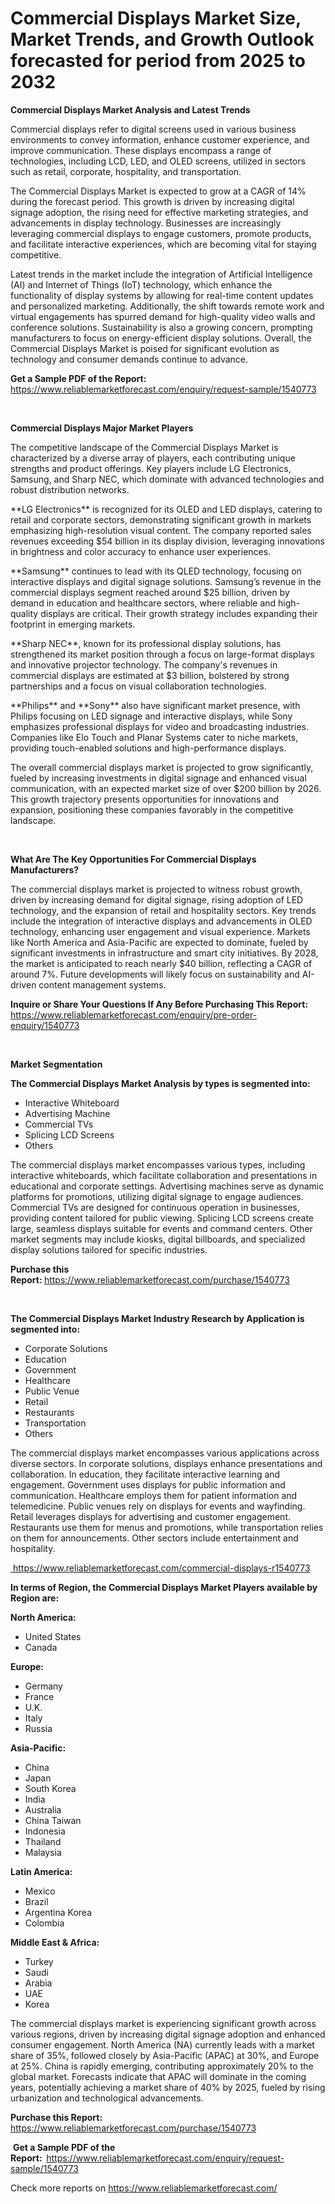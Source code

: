 <p><h1>Commercial Displays Market Size, Market Trends, and Growth Outlook forecasted for period from 2025 to 2032</h1></p><p><strong>Commercial Displays Market Analysis and Latest Trends</strong></p>
<p><p>Commercial displays refer to digital screens used in various business environments to convey information, enhance customer experience, and improve communication. These displays encompass a range of technologies, including LCD, LED, and OLED screens, utilized in sectors such as retail, corporate, hospitality, and transportation.</p><p>The Commercial Displays Market is expected to grow at a CAGR of 14% during the forecast period. This growth is driven by increasing digital signage adoption, the rising need for effective marketing strategies, and advancements in display technology. Businesses are increasingly leveraging commercial displays to engage customers, promote products, and facilitate interactive experiences, which are becoming vital for staying competitive.</p><p>Latest trends in the market include the integration of Artificial Intelligence (AI) and Internet of Things (IoT) technology, which enhance the functionality of display systems by allowing for real-time content updates and personalized marketing. Additionally, the shift towards remote work and virtual engagements has spurred demand for high-quality video walls and conference solutions. Sustainability is also a growing concern, prompting manufacturers to focus on energy-efficient display solutions. Overall, the Commercial Displays Market is poised for significant evolution as technology and consumer demands continue to advance.</p></p>
<p><strong>Get a Sample PDF of the Report:&nbsp;</strong> <a href="https://www.reliablemarketforecast.com/enquiry/request-sample/1540773?utm_campaign=2749&utm_medium=2&utm_source=Github&utm_content=ia&utm_term=06042025&utm_id=commercial-displays">https://www.reliablemarketforecast.com/enquiry/request-sample/1540773</a></p>
<p>&nbsp;</p>
<p><strong>Commercial Displays Major Market Players</strong></p>
<p><p>The competitive landscape of the Commercial Displays Market is characterized by a diverse array of players, each contributing unique strengths and product offerings. Key players include LG Electronics, Samsung, and Sharp NEC, which dominate with advanced technologies and robust distribution networks.</p><p>**LG Electronics** is recognized for its OLED and LED displays, catering to retail and corporate sectors, demonstrating significant growth in markets emphasizing high-resolution visual content. The company reported sales revenues exceeding $54 billion in its display division, leveraging innovations in brightness and color accuracy to enhance user experiences.</p><p>**Samsung** continues to lead with its QLED technology, focusing on interactive displays and digital signage solutions. Samsung’s revenue in the commercial displays segment reached around $25 billion, driven by demand in education and healthcare sectors, where reliable and high-quality displays are critical. Their growth strategy includes expanding their footprint in emerging markets.</p><p>**Sharp NEC**, known for its professional display solutions, has strengthened its market position through a focus on large-format displays and innovative projector technology. The company's revenues in commercial displays are estimated at $3 billion, bolstered by strong partnerships and a focus on visual collaboration technologies.</p><p>**Philips** and **Sony** also have significant market presence, with Philips focusing on LED signage and interactive displays, while Sony emphasizes professional displays for video and broadcasting industries. Companies like Elo Touch and Planar Systems cater to niche markets, providing touch-enabled solutions and high-performance displays.</p><p>The overall commercial displays market is projected to grow significantly, fueled by increasing investments in digital signage and enhanced visual communication, with an expected market size of over $200 billion by 2026. This growth trajectory presents opportunities for innovations and expansion, positioning these companies favorably in the competitive landscape.</p></p>
<p>&nbsp;</p>
<p><strong>What Are The Key Opportunities For Commercial Displays Manufacturers?</strong></p>
<p><p>The commercial displays market is projected to witness robust growth, driven by increasing demand for digital signage, rising adoption of LED technology, and the expansion of retail and hospitality sectors. Key trends include the integration of interactive displays and advancements in OLED technology, enhancing user engagement and visual experience. Markets like North America and Asia-Pacific are expected to dominate, fueled by significant investments in infrastructure and smart city initiatives. By 2028, the market is anticipated to reach nearly $40 billion, reflecting a CAGR of around 7%. Future developments will likely focus on sustainability and AI-driven content management systems.</p></p>
<p><strong>Inquire or Share Your Questions If Any Before Purchasing This Report:</strong> <a href="https://www.reliablemarketforecast.com/enquiry/pre-order-enquiry/1540773?utm_campaign=2749&utm_medium=2&utm_source=Github&utm_content=ia&utm_term=06042025&utm_id=commercial-displays">https://www.reliablemarketforecast.com/enquiry/pre-order-enquiry/1540773</a></p>
<p>&nbsp;</p>
<p><strong>Market Segmentation</strong></p>
<p><strong>The Commercial Displays Market Analysis by types is segmented into:</strong></p>
<p><ul><li>Interactive Whiteboard</li><li>Advertising Machine</li><li>Commercial TVs</li><li>Splicing LCD Screens</li><li>Others</li></ul></p>
<p><p>The commercial displays market encompasses various types, including interactive whiteboards, which facilitate collaboration and presentations in educational and corporate settings. Advertising machines serve as dynamic platforms for promotions, utilizing digital signage to engage audiences. Commercial TVs are designed for continuous operation in businesses, providing content tailored for public viewing. Splicing LCD screens create large, seamless displays suitable for events and command centers. Other market segments may include kiosks, digital billboards, and specialized display solutions tailored for specific industries.</p></p>
<p><strong>Purchase this Report:&nbsp;</strong><a href="https://www.reliablemarketforecast.com/purchase/1540773?utm_campaign=2749&utm_medium=2&utm_source=Github&utm_content=ia&utm_term=06042025&utm_id=commercial-displays">https://www.reliablemarketforecast.com/purchase/1540773</a></p>
<p>&nbsp;</p>
<p><strong>The Commercial Displays Market Industry Research by Application is segmented into:</strong></p>
<p><ul><li>Corporate Solutions</li><li>Education</li><li>Government</li><li>Healthcare</li><li>Public Venue</li><li>Retail</li><li>Restaurants</li><li>Transportation</li><li>Others</li></ul></p>
<p><p>The commercial displays market encompasses various applications across diverse sectors. In corporate solutions, displays enhance presentations and collaboration. In education, they facilitate interactive learning and engagement. Government uses displays for public information and communication. Healthcare employs them for patient information and telemedicine. Public venues rely on displays for events and wayfinding. Retail leverages displays for advertising and customer engagement. Restaurants use them for menus and promotions, while transportation relies on them for announcements. Other sectors include entertainment and hospitality.</p></p>
<p><a href="https://www.reliablemarketforecast.com/commercial-displays-r1540773?utm_campaign=2749&utm_medium=2&utm_source=Github&utm_content=ia&utm_term=06042025&utm_id=commercial-displays">&nbsp;https://www.reliablemarketforecast.com/commercial-displays-r1540773</a></p>
<p><strong>In terms of Region, the Commercial Displays Market Players available by Region are:</strong></p>
<p>
    <p> <strong> North America: </strong>
        <ul>
            <li>United States</li>
            <li>Canada</li>
        </ul>
        </p> 
    <p> <strong> Europe: </strong>
        <ul>
            <li>Germany</li>
            <li>France</li>
            <li>U.K.</li>
            <li>Italy</li>
            <li>Russia</li>
        </ul>
        </p> 
    <p> <strong> Asia-Pacific: </strong>
        <ul>
            <li>China</li>
            <li>Japan</li>
            <li>South Korea</li>
            <li>India</li>
            <li>Australia</li>
            <li>China Taiwan</li>
            <li>Indonesia</li>
            <li>Thailand</li>
            <li>Malaysia</li>
        </ul>
        </p> 
    <p> <strong> Latin America: </strong>
        <ul>
            <li>Mexico</li>
            <li>Brazil</li>
            <li>Argentina Korea</li>
            <li>Colombia</li>
        </ul>
        </p> 
    <p> <strong> Middle East & Africa: </strong>
        <ul>
            <li>Turkey</li>
            <li>Saudi</li>
            <li>Arabia</li>
            <li>UAE</li>
            <li>Korea</li>
        </ul>
    </p>
    </p>
<p><p>The commercial displays market is experiencing significant growth across various regions, driven by increasing digital signage adoption and enhanced consumer engagement. North America (NA) currently leads with a market share of 35%, followed closely by Asia-Pacific (APAC) at 30%, and Europe at 25%. China is rapidly emerging, contributing approximately 20% to the global market. Forecasts indicate that APAC will dominate in the coming years, potentially achieving a market share of 40% by 2025, fueled by rising urbanization and technological advancements.</p></p>
<p><strong>Purchase this Report: </strong><a href="https://www.reliablemarketforecast.com/purchase/1540773?utm_campaign=2749&utm_medium=2&utm_source=Github&utm_content=ia&utm_term=06042025&utm_id=commercial-displays">https://www.reliablemarketforecast.com/purchase/1540773</a></p>
<p>&nbsp;<strong>Get a Sample PDF of the Report:&nbsp;&nbsp;</strong><a href="https://www.reliablemarketforecast.com/enquiry/request-sample/1540773?utm_campaign=2749&utm_medium=2&utm_source=Github&utm_content=ia&utm_term=06042025&utm_id=commercial-displays">https://www.reliablemarketforecast.com/enquiry/request-sample/1540773</a></p>
<p><strong></strong></p>
<p>Check more reports on <a href="https://www.reliablemarketforecast.com/?utm_campaign=2749&utm_medium=2&utm_source=Github&utm_content=ia&utm_term=06042025&utm_id=commercial-displays">https://www.reliablemarketforecast.com/</a></p>